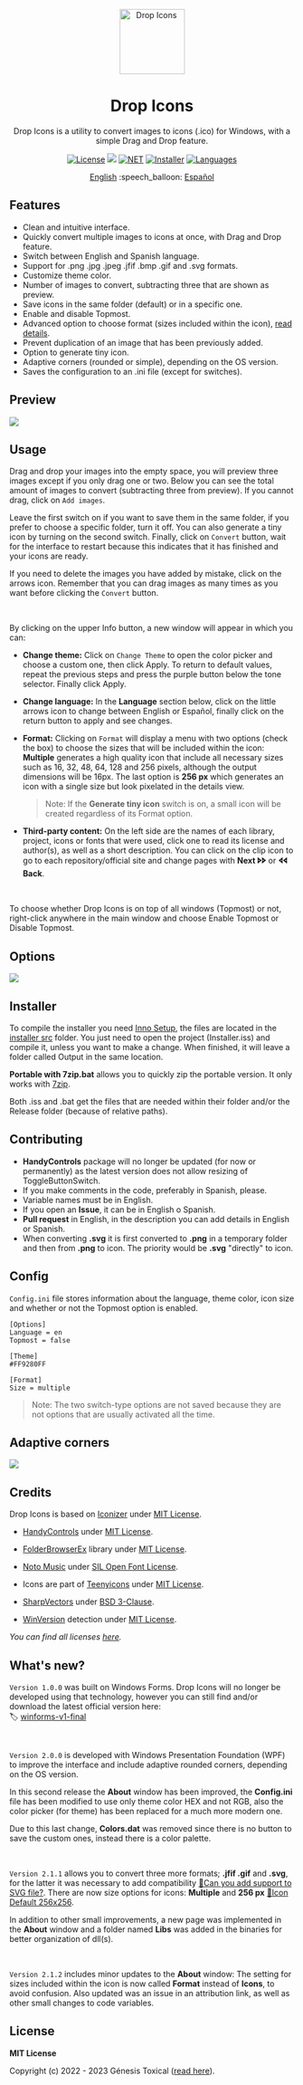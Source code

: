 <p align="center"></p>
<p align="center"><a href="#"><img width="115px" src="docs/assets/Logo-115px.png" align="center" alt="Drop Icons"/></a></p>
<h1 align="center">Drop Icons</h1>
<p align="center">Drop Icons is a utility to convert images to icons (.ico) for Windows, with a simple Drag and Drop feature.</p>

<p align="center">
 <a href="LICENSE"><img alt="License" src="https://img.shields.io/badge/License-MIT-9280FF?style=flat-square&labelColor=343B45"/></a>
 <a href="https://github.com/genesistoxical/drop-icons/releases/tag/2.1.1"><img src="https://img.shields.io/github/v/release/genesistoxical/drop-icons.svg?color=9280FF&label=Release&style=flat-square&labelColor=343B45"/></a>
 <a href="#"><img alt="NET" src="https://img.shields.io/badge/.NET_Framework-4.8-9280FF?style=flat-square&labelColor=343B45"/></a> 
 <a href="/installer%20src"><img alt="Installer" src="https://img.shields.io/badge/Installer-ISS-9280FF?style=flat-square&labelColor=343B45"/></a>
 <a href="#"><img alt="Languages" src="https://img.shields.io/badge/Languages-2-9280FF?style=flat-square&labelColor=343B45"/></a>
</p>

<p align="center">
<a href="README.md">English</a> :speech_balloon: <a href="README-es.md">Español</a>
</p>

## Features
* Clean and intuitive interface.
* Quickly convert multiple images to icons at once, with Drag and Drop feature.
* Switch between English and Spanish language.
* Support for .png .jpg .jpeg .jfif .bmp .gif and .svg formats.
* Customize theme color.
* Number of images to convert, subtracting three that are shown as preview.
* Save icons in the same folder (default) or in a specific one.
* Enable and disable Topmost.
* Advanced option to choose format (sizes included within the icon), [read details](#format).
* Prevent duplication of an image that has been previously added.
* Option to generate tiny icon.
* Adaptive corners (rounded or simple), depending on the OS version.
* Saves the configuration to an .ini file (except for switches).

## Preview
<a href="#"><img src="docs/assets/Drop-Icons-v2.gif"/></a>

## Usage
Drag and drop your images into the empty space, you will preview three images except if you only drag one or two. Below you can see the total amount of images to convert (subtracting three from preview). If you cannot drag, click on `Add images`.

Leave the first switch on if you want to save them in the same folder, if you prefer to choose a specific folder, turn it off. You can also generate a tiny icon by turning on the second switch. Finally, click on `Convert` button, wait for the interface to restart because this indicates that it has finished and your icons are ready.

If you need to delete the images you have added by mistake, click on the arrows icon. Remember that you can drag images as many times as you want before clicking the `Convert` button.

<br>

By clicking on the upper Info button, a new window will appear in which you can:

- **Change theme:** Click on `Change Theme` to open the color picker and choose a custom one, then click Apply. To return to default values, repeat the previous steps and press the purple button below the tone selector. Finally click Apply.

- **Change language:** In the **Language** section below, click on the little arrows icon to change between English or Español, finally click on the return button to apply and see changes.
<p id="format"></p>

- **Format:** Clicking on `Format` will display a menu with two options (check the box) to choose the sizes that will be included within the icon: **Multiple** generates a high quality icon that include all necessary sizes such as 16, 32, 48, 64, 128 and 256 pixels, although the output dimensions will be 16px. The last option is **256 px** which generates an icon with a single size but look pixelated in the details view.
     >Note: If the **Generate tiny icon** switch is on, a small icon will be created regardless of its Format option.
     
- **Third-party content:** On the left side are the names of each library, project, icons or fonts that were used, click one to read its license and author(s), as well as a short description. You can click on the clip icon to go to each repository/official site and change pages with **Next 🢖🢖** or **🢔🢔 Back**.

<br>

To choose whether Drop Icons is on top of all windows (Topmost) or not, right-click anywhere in the main window and choose Enable Topmost or Disable Topmost.

## Options
<a href="#"><img src="docs/assets/Drop-Icons-Options-v2.gif"/></a>

## Installer
To compile the installer you need [Inno Setup](https://jrsoftware.org/isinfo.php), the files are located in the [installer src](/installer%20src) folder. You just need to open the project (Installer.iss) and compile it, unless you want to make a change. When finished, it will leave a folder called Output in the same location.

**Portable with 7zip.bat** allows you to quickly zip the portable version. It only works with [7zip](https://www.7-zip.org/).

Both .iss and .bat get the files that are needed within their folder and/or the Release folder (because of relative paths).

## Contributing
* **HandyControls** package will no longer be updated (for now or permanently) as the latest version does not allow resizing of ToggleButtonSwitch.
* If you make comments in the code, preferably in Spanish, please.
* Variable names must be in English.
* If you open an **Issue**, it can be in English o Spanish.
* **Pull request** in English, in the description you can add details in English or Spanish.
* When converting **.svg** it is first converted to **.png** in a temporary folder and then from **.png** to icon. The priority would be **.svg** "directly" to icon.
  
## Config
`Config.ini` file stores information about the language, theme color, icon size and whether or not the Topmost option is enabled.

~~~
[Options]
Language = en
Topmost = false

[Theme]
#FF9280FF

[Format]
Size = multiple
~~~

>Note: The two switch-type options are not saved because they are not options that are usually activated all the time.

## Adaptive corners
<a href="#"><img src="docs/assets/Drop-Icons-Corners-v2.png"/></a>

## Credits
Drop Icons is based on [Iconizer](https://github.com/willnode/Iconizer) under [MIT License](https://github.com/willnode/Iconizer/blob/master/LICENSE).

* [HandyControls](https://github.com/ghost1372/HandyControls) under [MIT License](https://github.com/ghost1372/HandyControls/blob/develop/LICENSE).

* [FolderBrowserEx](https://github.com/evaristocuesta/FolderBrowserEx) library under [MIT License](https://github.com/evaristocuesta/FolderBrowserEx/blob/master/LICENSE).

* [Noto Music](https://fonts.google.com/noto/specimen/Noto+Music) under [SIL Open Font License](/src/DropIcons/Docs/Noto%20Music/OFL.txt).

* Icons are part of [Teenyicons](https://github.com/teenyicons/teenyicons) under [MIT License](https://github.com/teenyicons/teenyicons/blob/master/LICENSE).

* [SharpVectors](https://github.com/ElinamLLC/SharpVectors/) under [BSD 3-Clause](https://github.com/ElinamLLC/SharpVectors/blob/master/License.md).

* [WinVersion](https://github.com/shaovoon/win_version_detection) detection under [MIT License](https://github.com/shaovoon/win_version_detection/blob/main/LICENSE).

*You can find all licenses [here](/src/DropIcons/Docs).*

## What's new?
`Version 1.0.0` was built on Windows Forms. Drop Icons will no longer be developed using that technology, however you can still find and/or download the latest official version here:
<br>
🏷️ [winforms-v1-final](https://github.com/genesistoxical/drop-icons/tree/winforms-v1-final)

<br>

`Version 2.0.0` is developed with Windows Presentation Foundation (WPF) to improve the interface and include adaptive rounded corners, depending on the OS version.

In this second release the **About** window has been improved, the **Config.ini** file has been modified to use only theme color HEX and not RGB, also the color picker (for theme) has been replaced for a much more modern one.

Due to this last change, **Colors.dat** was removed since there is no button to save the custom ones, instead there is a color palette.

<br>

`Version 2.1.1` allows you to convert three more formats; **.jfif .gif** and **.svg**, for the latter it was necessary to add compatibility [📍Can you add support to SVG file?](https://github.com/genesistoxical/drop-icons/issues/2). There are now size options for icons: **Multiple** and **256 px** [📍Icon Default 256x256](https://github.com/genesistoxical/drop-icons/discussions/1).

In addition to other small improvements, a new page was implemented in the **About** window and a folder named **Libs** was added in the binaries for better organization of dll(s).

<br>

`Version 2.1.2` includes minor updates to the **About** window: The setting for sizes included within the icon is now called **Format** instead of **Icons**, to avoid confusion. Also updated was an issue in an attribution link, as well as other small changes to code variables.

## License
**MIT License**

Copyright (c) 2022 - 2023 Génesis Toxical ([read here](LICENSE)).
